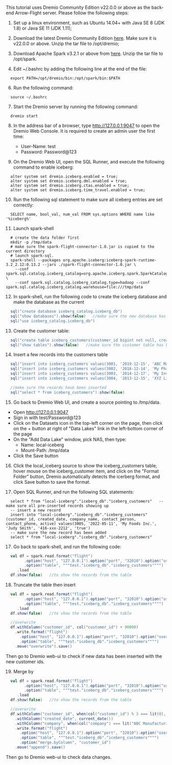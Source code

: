 This tutorial uses Dremio Community Edition v22.0.0 or above as the back-end Arrow-Flight server. Please follow the following steps:

1. Set up a linux environment, such as Ubuntu 14.04+ with Java SE 8 (JDK 1.8) or Java SE 11 (JDK 1.11);

2. Download the latest Dremio Community Edition [here](https://download.dremio.com/community-server/dremio-community-LATEST.tar.gz). Make sure it is v22.0.0 or above. Unzip the tar file to /opt/dremio;

3. Download Apache Spark v3.2.1 or above from [here](https://spark.apache.org/downloads.html). Unzip the tar file to /opt/spark.

4. Edit ~/.bashrc by adding the following line at the end of the file:
```shell
  export PATH=/opt/dremio/bin:/opt/spark/bin:$PATH
```

6. Run the following command:
```shell
  source ~/.bashrc
```

7. Start the Dremio server by running the following command:
```shell
  dremio start
```

8. In the address bar of a browser, type http://127.0.0.1:9047 to open the Dremio Web Console. It is required to create an admin user the first time:
   - User-Name: test
   - Password: Password@123

9. On the Dremio Web UI, open the SQL Runner, and execute the following command to enable iceberg:
```roomsql
  alter system set dremio.iceberg.enabled = true;
  alter system set dremio.iceberg.dml.enabled = true;
  alter system set dremio.iceberg.ctas.enabled = true;
  alter system set dremio.iceberg.time_travel.enabled = true;
```

10. Run the following sql statement to make sure all iceberg entries are set correctly:
```roomsql
  SELECT name, bool_val, num_val FROM sys.options WHERE name like '%iceberg%'
```

11. Launch spark-shell
```shell
  # create the data folder first
  mkdir -p /tmp/data
  # make sure the spark-flight-connector-1.0.jar is copied to the current directory
  # launch spark-sql. 
  spark-shell --packages org.apache.iceberg:iceberg-spark-runtime-3.2_2.12:0.13.2 --jars ./spark-flight-connector-1.0.jar \
    --conf spark.sql.catalog.iceberg_catalog=org.apache.iceberg.spark.SparkCatalog \
    --conf spark.sql.catalog.iceberg_catalog.type=hadoop --conf spark.sql.catalog.iceberg_catalog.warehouse=file:///tmp/data
```

12. In spark-shell, run the following code to create the iceberg database and make the database as the current
```scala
  sql("create database iceberg_catalog.iceberg_db")
  sql("show databases").show(false)   //make sure the new database has been created.
  sql("use iceberg_catalog.iceberg_db")
```

13. Create the customer table:
```scala
  sql("create table iceberg_customers(customer_id bigint not null, created_date string not null, company_name string, contact_person string, contact_phone string, active boolean) using iceberg;")
  sql("show tables").show(false)   //make sure the customer table has been created.
```

14. Insert a few records into the customers table
```scala
  sql("insert into iceberg_customers values(3001, '2019-12-15', 'ABC Manufacturing', 'Jay Douglous', '123-xxx-1212', true)")
  sql("insert into iceberg_customers values(3002, '2018-12-14', 'My Pharma Corp.', 'Jessica Smith', '123-xxx-3652', true)")
  sql("insert into iceberg_customers values(3003, '2014-12-17', 'My Investors, Inc.', 'Chris Pandha', '123-xxx-6845', true)")
  sql("insert into iceberg_customers values(3004, '2013-12-15', 'XYZ Life Insurance, Inc.', 'Foster Ling', '123-xxx-9487', true)")

  //make sure the records have been inserted
  sql("select * from iceberg_customers").show(false)
```

15. Go back to Dremio Web UI, and create a source pointing to /tmp/data.
  - Open http://127.0.0.1:9047
  - Sign in with test/Password@123
  - Click on the Datasets icon in the top-left corner on the page, then click on the + button at right of "Data Lakes" link in the left-bottom corner of the page
  - On the "Add Data Lake" window, pick NAS, then type:
    - Name: local-iceberg
    - Mount-Path: /tmp/data
  - Click the Save button 

16. Click the local_iceberg source to show the iceberg_customers table; hover mouse on the iceberg_customer item, and click on the "Format Folder" button, Dremio automatically detects the icerberg format, and click Save button to save the format.

14. Open SQL Runner, and run the following SQL statements:
```roomsql
  select * from "local-iceberg"."iceberg_db"."iceberg_customers"   -- make sure all pre-inserted records showing up
  -- insert a new record
  insert into "local-iceberg"."iceberg_db"."iceberg_customers"(customer_id, created_date, company_name, contact_person, contact_phone, active) values(3005, '2022-05-11', 'My Foods Inc.', 'Judy Smith', '416-xxx-2212', 'true')
  -- make sure the new record has been added
  select * from "local-iceberg"."iceberg_db"."iceberg_customers" 
```

17. Go back to spark-shell, and run the following code:
```scala
  val df = spark.read.format("flight")
        .option("host", "127.0.0.1").option("port", "32010").option("user", "test").option("password", "Password@12345")
        .option("table", """test."iceberg_db"."iceberg_customers"""")
     .load
  df.show(false)   //to show the records from the table
```

18. Truncate the table then insert
```scala
  val df = spark.read.format("flight")
        .option("host", "127.0.0.1").option("port", "32010").option("user", "test").option("password", "Password@12345")
        .option("table", """test."iceberg_db"."iceberg_customers"""")
     .load
  df.show(false)   //to show the records from the table

  //overwrite
  df.withColumn("customer_id", col("customer_id") + 90000)
    .write.format("flight")
      .option("host", "127.0.0.1").option("port", "32010").option("user", "test").option("password", "Password@12345")
      .option("table", """test."iceberg_db"."iceberg_customers"""")
    .move("overwrite").save()
```
Then go to Dremio web-ui to check if new data has been inserted with the new customer ids.

19. Merge by
```scala
  val df = spark.read.format("flight")
        .option("host", "127.0.0.1").option("port", "32010").option("user", "test").option("password", "Password@12345")
        .option("table", """test."iceberg_db"."iceberg_customers"""")
     .load
  df.show(false)   //to show the records from the table

  //overwrite
  df.withColumn("customer_id", when(col("customer_id") % 3 === lit(0), col("customer_id") + 90000).otherwise(col("customer_id")))
    .withColumn("created_date", current_date())
    .withColumn("company", when(col("company") === lit("ABC Manufacturing"), lit("Central Bank")).otherwise(col("company")))
    .write.format("flight")
      .option("host", "127.0.0.1").option("port", "32010").option("user", "test").option("password", "Password@12345")
      .option("table", """test."iceberg_db"."iceberg_customers"""")
      .option("merge.byColumn", "customer_id")
    .move("append").save()
```
Then go to Dremio web-ui to check data changes.

